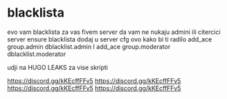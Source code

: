 # blacklista
evo vam blacklista za vas fivem server da vam ne nukaju admini ili citercici server
ensure blacklista
dodaj u server cfg ovo kako bi ti radilo
add_ace group.admin dblacklist.admin I
add_ace group.moderator dblacklist.moderator

udji na HUGO LEAKS za vise skripti

https://discord.gg/kKEcffFFv5
https://discord.gg/kKEcffFFv5
https://discord.gg/kKEcffFFv5
https://discord.gg/kKEcffFFv5
